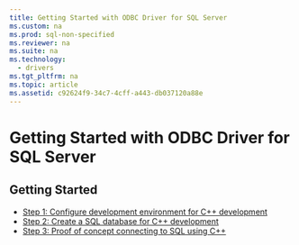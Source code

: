```yaml
---
title: Getting Started with ODBC Driver for SQL Server
ms.custom: na
ms.prod: sql-non-specified
ms.reviewer: na
ms.suite: na
ms.technology: 
  - drivers
ms.tgt_pltfrm: na
ms.topic: article
ms.assetid: c92624f9-34c7-4cff-a443-db037120a88e
---
```

# Getting Started with ODBC Driver for SQL Server
## Getting Started  
* [Step 1: Configure development environment for C++ development](Step%201:%20Configure%20development%20environment%20for%20C++%20development.md)  
* [Step 2: Create a SQL database for C++ development](Step%202:%20Create%20a%20SQL%20database%20for%20C++%20development.md)  
* [Step 3: Proof of concept connecting to SQL using C++](Step%203:%20Proof%20of%20concept%20connecting%20to%20SQL%20using%20C++.md)